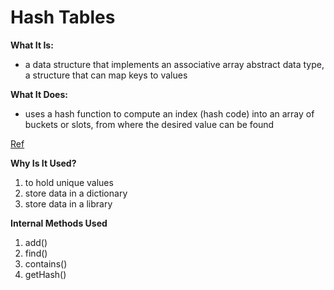 # Hash Tables

**What It Is:**
- a data structure that implements an associative array abstract data type, a structure that can map keys to values 

**What It Does:**
- uses a hash function to compute an index (hash code) into an array of buckets or slots, from where the desired value can be found

[Ref](https://en.wikipedia.org/wiki/Hash_table)

**Why Is It Used?**
1. to hold unique values
1. store data in a dictionary
1. store data in a library

**Internal Methods Used**
1. add()
1. find()
1. contains()
1. getHash()